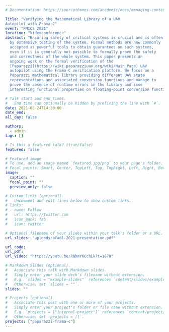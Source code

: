 ```yaml
---
# Documentation: https://sourcethemes.com/academic/docs/managing-content/

Title: "Verifying the Mathematical Library of a UAV
Autopilot with Frama-C"
event: "FMICS 2021"
location: "Videoconference" 
abstract: "Ensuring safety of critical systems is crucial and is often attained
  by extensive testing of the system. Formal methods are now commonly
  accepted as powerful tools to obtain guarantees on such systems,
  even if it is generally not possible to formally prove the safety
  and correctness of the whole system. This paper presents an
  ongoing work on the formal verification of the
  [Paparazzi](https://wiki.paparazziuav.org/wiki/Main_Page) UAV
  autopilot using the Frama-C verification platform. We focus on a
  Paparazzi mathematical library providing different UAV state
  representations and associated conversion functions and manage to
  prove the absence of runtime errors in the library and some
  interesting functional properties on floating-point conversion functions."

# Talk start and end times.
#   End time can optionally be hidden by prefixing the line with `#`.
date: 2021-08-24T14:30:00
date_end: 
all_day: false

authors: 
  - admin
tags: []

# Is this a featured talk? (true/false)
featured: false

# Featured image
# To use, add an image named `featured.jpg/png` to your page's folder. 
# Focal points: Smart, Center, TopLeft, Top, TopRight, Left, Right, BottomLeft, Bottom, BottomRight.
image:
  caption: ""
  focal_point: ""
  preview_only: false

# Custom links (optional).
#   Uncomment and edit lines below to show custom links.
# links:
# - name: Follow
#   url: https://twitter.com
#   icon_pack: fab
#   icon: twitter

# Optional filename of your slides within your talk's folder or a URL.
url_slides: "uploads/afadl-2021-presentation.pdf"

url_code:
url_pdf:
url_video: "https://youtu.be/R8hmYKCchLk?t=1670"

# Markdown Slides (optional).
#   Associate this talk with Markdown slides.
#   Simply enter your slide deck's filename without extension.
#   E.g. `slides = "example-slides"` references `content/slides/example-slides.md`.
#   Otherwise, set `slides = ""`.
slides: ""

# Projects (optional).
#   Associate this post with one or more of your projects.
#   Simply enter your project's folder or file name without extension.
#   E.g. `projects = ["internal-project"]` references `content/project/deep-learning/index.md`.
#   Otherwise, set `projects = []`.
projects: ["paparazzi-frama-c"]
---
```


